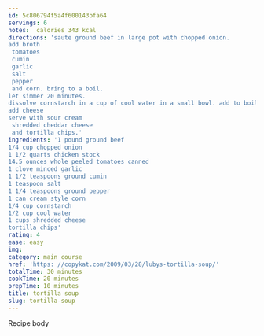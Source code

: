 ```yaml
---
id: 5c806794f5a4f600143bfa64
servings: 6
notes:  calories 343 kcal
directions: 'saute ground beef in large pot with chopped onion.
add broth
 tomatoes
 cumin
 garlic
 salt
 pepper
 and corn. bring to a boil.
let simmer 20 minutes.
dissolve cornstarch in a cup of cool water in a small bowl. add to boiling soup slowly while stirring constantly. let simmer 10 minutes.
add cheese
serve with sour cream
 shredded cheddar cheese
 and tortilla chips.'
ingredients: '1 pound ground beef
1/4 cup chopped onion
1 1/2 quarts chicken stock
14.5 ounces whole peeled tomatoes canned
1 clove minced garlic
1 1/2 teaspoons ground cumin
1 teaspoon salt
1 1/4 teaspoons ground pepper
1 can cream style corn
1/4 cup cornstarch
1/2 cup cool water
1 cups shredded cheese
tortilla chips'
rating: 4
ease: easy
img:
category: main course
href: 'https: //copykat.com/2009/03/28/lubys-tortilla-soup/'
totalTime: 30 minutes
cookTime: 20 minutes
prepTime: 10 minutes
title: tortilla soup
slug: tortilla-soup
---
```

Recipe body